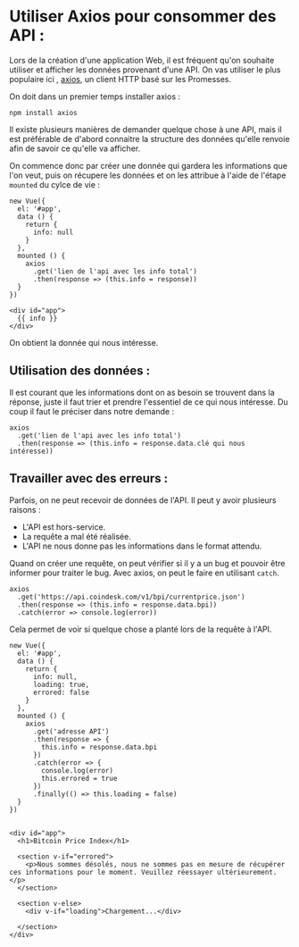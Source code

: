 # Utiliser Axios pour consommer des API :

Lors de la création d'une application Web, il est fréquent qu'on souhaite utiliser et afficher les données provenant d'une API. On vas utiliser le plus populaire ici , [axios](https://github.com/axios/axios), un client HTTP basé sur les Promesses.

On doit dans un premier temps installer axios :

```
npm install axios

```

Il existe plusieurs manières de demander quelque chose à une API, mais il est préférable de d'abord connaitre la structure des données qu'elle renvoie afin de savoir ce qu'elle va afficher.

On commence donc par créer une donnée qui gardera les informations que l'on veut, puis on récupere les données et on les attribue à l'aide de l'étape `mounted` du cylce de vie :

```
new Vue({
  el: '#app',
  data () {
    return {
      info: null
    }
  },
  mounted () {
    axios
      .get('lien de l'api avec les info total')
      .then(response => (this.info = response))
  }
})

<div id="app">
  {{ info }}
</div>
```

On obtient la donnée qui nous intéresse.

## Utilisation des données :

Il est courant que les informations dont on as besoin se trouvent dans la réponse, juste il faut trier et prendre l'essentiel de ce qui nous intéresse. Du coup il faut le préciser dans notre demande :

```
axios
  .get('lien de l'api avec les info total')
  .then(response => (this.info = response.data.clé qui nous intéresse))
```

## Travailler avec des erreurs :

Parfois, on ne peut recevoir de données de l'API. Il peut y avoir plusieurs raisons :

- L'API est hors-service.
- La requête a mal été réalisée.
- L'API ne nous donne pas les informations dans le format attendu.

Quand on créer une requête, on peut vérifier si il y a un bug et pouvoir être informer pour traiter le bug. Avec axios, on peut le faire en utilisant `catch`.

```
axios
  .get('https://api.coindesk.com/v1/bpi/currentprice.json')
  .then(response => (this.info = response.data.bpi))
  .catch(error => console.log(error))
```

Cela permet de voir si quelque chose a planté lors de la requête à l'API.

```
new Vue({
  el: '#app',
  data () {
    return {
      info: null,
      loading: true,
      errored: false
    }
  },
  mounted () {
    axios
      .get('adresse API')
      .then(response => {
        this.info = response.data.bpi
      })
      .catch(error => {
        console.log(error)
        this.errored = true
      })
      .finally(() => this.loading = false)
  }
})


<div id="app">
  <h1>Bitcoin Price Index</h1>

  <section v-if="errored">
    <p>Nous sommes désolés, nous ne sommes pas en mesure de récupérer ces informations pour le moment. Veuillez réessayer ultérieurement.</p>
  </section>

  <section v-else>
    <div v-if="loading">Chargement...</div>

  </section>
</div>
```
